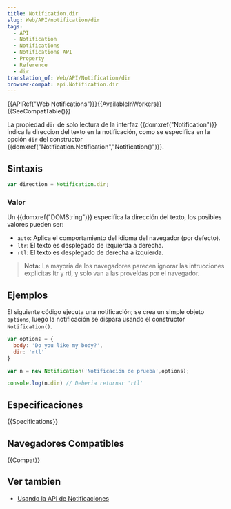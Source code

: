 ```yaml
---
title: Notification.dir
slug: Web/API/notification/dir
tags:
  - API
  - Notification
  - Notifications
  - Notifications API
  - Property
  - Reference
  - dir
translation_of: Web/API/Notification/dir
browser-compat: api.Notification.dir
---
```

{{APIRef("Web Notifications")}}{{AvailableInWorkers}}{{SeeCompatTable()}}

La propiedad `dir` de solo lectura de la interfaz {{domxref("Notification")}} indica la direccion del texto en la notificación, como se especifica en la opción `dir` del constructor {{domxref("Notification.Notification","Notification()")}}.

## Sintaxis

```js
var direction = Notification.dir;
```

### Valor

Un {{domxref("DOMString")}} especifica la dirección del texto, los posibles valores pueden ser:

- `auto`: Aplica el comportamiento del idioma del navegador (por defecto).
- `ltr`: El texto es desplegado de izquierda a derecha.
- `rtl`: El texto es desplegado de derecha a izquierda.

> **Nota:** La mayoría de los navegadores parecen ignorar las intrucciones explicitas ltr y rtl, y solo van a las proveídas por el navegador.

## Ejemplos

El siguiente código ejecuta una notificación; se crea un simple objeto `options`, luego la notificación se dispara usando el constructor `Notification()`.

```js
var options = {
  body: 'Do you like my body?',
  dir: 'rtl'
}

var n = new Notification('Notificación de prueba',options);

console.log(n.dir) // Deberia retornar 'rtl'
```

## Especificaciones

{{Specifications}}

## Navegadores Compatibles

{{Compat}}

## Ver tambien

- [Usando la API de Notificaciones](/es/docs/Web/API/Notifications_API/Using_the_Notifications_API)
